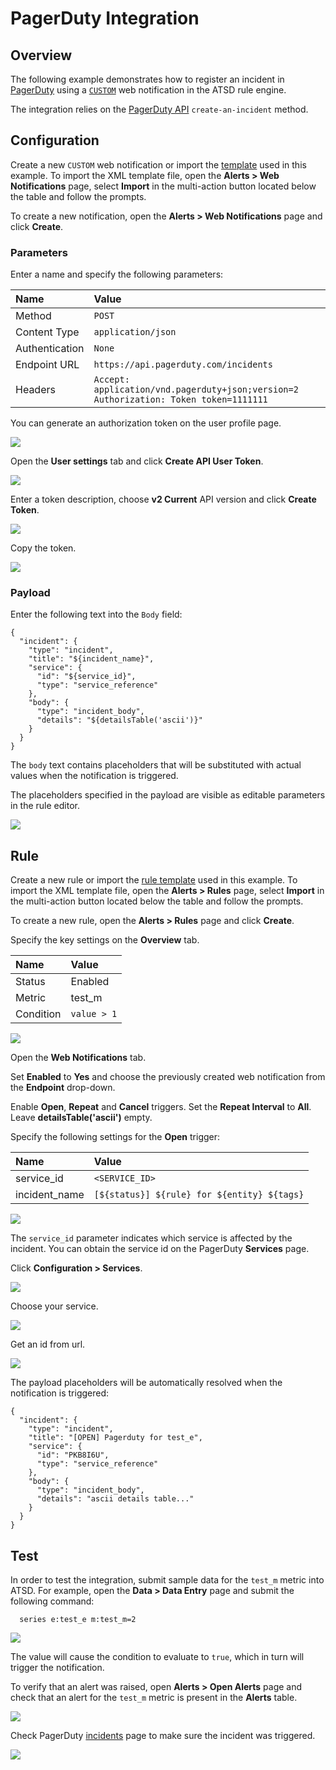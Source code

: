 # PagerDuty Integration

## Overview

The following example demonstrates how to register an incident in [PagerDuty](https://www.pagerduty.com/) using a [`CUSTOM`](custom.md) web notification in the ATSD rule engine.

The integration relies on the [PagerDuty API](https://v2.developer.pagerduty.com/v2/page/api-reference#!/Incidents/post_incidents) `create-an-incident` method.

## Configuration

Create a new `CUSTOM` web notification or import the [template](resources/custom-pagerduty-notification.xml) used in this example. To import the XML template file, open the **Alerts > Web Notifications** page, select **Import** in the multi-action button located below the table and follow the prompts.

To create a new notification, open the **Alerts > Web Notifications** page and click **Create**.

### Parameters

Enter a name and specify the following parameters:

| **Name** | **Value** |
| :--- | :--- |
| Method | `POST` |
| Content Type | `application/json` |
| Authentication | `None` |
| Endpoint URL | `https://api.pagerduty.com/incidents` |
| Headers | `Accept: application/vnd.pagerduty+json;version=2`<br/>`Authorization: Token token=1111111` |

You can generate an authorization token on the user profile page.

![](images/pagerduty_key_1.png)

Open the **User settings** tab and click **Create API User Token**.

![](images/pagerduty_key_2.png)

Enter a token description, choose **v2 Current** API version and click **Create Token**.

![](images/pagerduty_key_3.png)

Copy the token.

![](images/pagerduty_key_4.png)

### Payload

Enter the following text into the `Body` field:

```
{
  "incident": {
    "type": "incident",
    "title": "${incident_name}",
    "service": {
      "id": "${service_id}",
      "type": "service_reference"
    },
    "body": {
      "type": "incident_body",
      "details": "${detailsTable('ascii')}"
    }
  }
}
```

The `body` text contains placeholders that will be substituted with actual values when the notification is triggered. 

The placeholders specified in the payload are visible as editable parameters in the rule editor.

![](images/pagerduty_endpoint.png)

## Rule

Create a new rule or import the [rule template](resources/custom-pagerduty-rule.xml) used in this example. To import the XML template file, open the **Alerts > Rules** page, select **Import** in the multi-action button located below the table and follow the prompts.

To create a new rule, open the **Alerts > Rules** page and click **Create**.

Specify the key settings on the **Overview** tab. 

| **Name** | **Value** |
| :-------- | :---- |
| Status | Enabled |
| Metric | test_m |
| Condition | `value > 1` |

![](images/rule_overview.png)

Open the **Web Notifications** tab.

Set **Enabled** to **Yes** and choose the previously created web notification from the **Endpoint** drop-down.

Enable **Open**, **Repeat** and **Cancel** triggers. Set the **Repeat Interval** to **All**. Leave **detailsTable('ascii')** empty.

Specify the following settings for the **Open** trigger:

| **Name** | **Value** |
| :-------- | :---- |
| service_id | `<SERVICE_ID>` |
| incident_name | `[${status}] ${rule} for ${entity} ${tags}` |

![](images/pagerduty_rule_notification_open.png)

The `service_id` parameter indicates which service is affected by the incident. You can obtain the service id on the PagerDuty **Services** page. 

Click **Configuration > Services**.

![](images/pagerduty_service_id_1.png)

Choose your service.

![](images/pagerduty_service_id_2.png)

Get an id from url.

![](images/pagerduty_service_id_3.png)

The payload placeholders will be automatically resolved when the notification is triggered:

```
{
  "incident": {
    "type": "incident",
    "title": "[OPEN] Pagerduty for test_e",
    "service": {
      "id": "PKB8I6U",
      "type": "service_reference"
    },
    "body": {
      "type": "incident_body",
      "details": "ascii details table..."
    }
  }
}
```

## Test

In order to test the integration, submit sample data for the `test_m` metric into ATSD. For example, open the **Data > Data Entry** page and submit the following command:

```ls
  series e:test_e m:test_m=2
```

![](images/rule_test_commands.png)

The value will cause the condition to evaluate to `true`, which in turn will trigger the notification.

To verify that an alert was raised, open **Alerts > Open Alerts** page and check that an alert for the `test_m` metric is present in the **Alerts** table.

![](images/pagerduty_alert_open.png)

Check PagerDuty [incidents](https://axibase.pagerduty.com/incidents) page to make sure the incident was triggered.

![](images/pagerduty_test.png)

